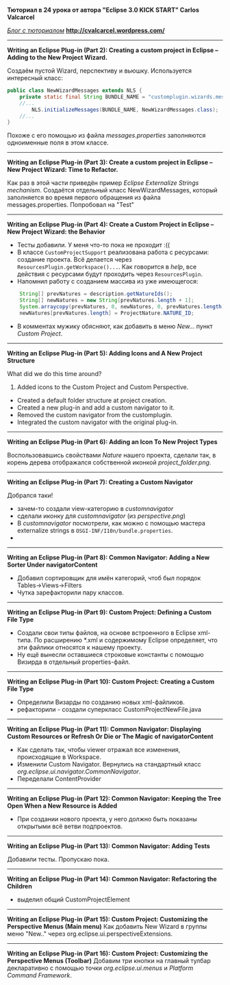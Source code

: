 **Тюториал в 24 урока от автора "Eclipse 3.0 KICK START" Carlos Valcarcel** 

*[Блог c тюториалом](http://cvalcarcel.wordpress.com/)* __http://cvalcarcel.wordpress.com/__

-------------------------
**Writing an Eclipse Plug-in (Part 2): Creating a custom project in Eclipse – Adding to the New Project Wizard.**

Создаём пустой Wizard, перспективу и вьюшку.
Используется интересный класс:
```java
public class NewWizardMessages extends NLS {
	private static final String BUNDLE_NAME = "customplugin.wizards.messages"; //$NON-NLS-1$
	//...
        NLS.initializeMessages(BUNDLE_NAME, NewWizardMessages.class);
    //...    
}    
``` 
Похоже с его помощью из файла _messages.properties_ заполняются одноименные поля в этом классе.

-----------------------------
**Writing an Eclipse Plug-in (Part 3): Create a custom project in Eclipse – New Project Wizard: Time to Refactor.**

Как раз в этой части приведён пример *Eclipse Externalize Strings mechanism*.
Создаётся отдельный класс NewWizardMessages, который заполняется во время первого 
обращения из файла messages.properties.
Попробовал на "Test"

-------------------------------
**Writing an Eclipse Plug-in (Part 4): Create a Custom Project in Eclipse – New Project Wizard: the Behavior**

- Тесты добавили. У меня что-то пока не проходит :((
- В классе `CustomProjectSupport` реализована работа с ресурсами: создание проекта.
Всё делается через `ResourcesPlugin.getWorkspace()...`. Как говорится в _help_, 
все действия с ресурсами будут проходить через `ResourcesPlugin`.
- Напомнил работу с созданием массива из уже имеющегося:
```java
    String[] prevNatures = description.getNatureIds();
    String[] newNatures = new String[prevNatures.length + 1];
    System.arraycopy(prevNatures, 0, newNatures, 0, prevNatures.length);
    newNatures[prevNatures.length] = ProjectNature.NATURE_ID;
```
- В комментах мужику обясняют, как добавить в меню _New..._ пункт _Custom Project_.

-------------------------------
**Writing an Eclipse Plug-in (Part 5): Adding Icons and A New Project Structure**

What did we do this time around?

1. Added icons to the Custom Project and Custom Perspective.
- Created a default folder structure at project creation.
- Created a new plug-in and add a custom navigator to it.
- Removed the custom navigator from the customplugin.
- Integrated the custom navigator with the original plug-in.

--------------------------------
**Writing an Eclipse Plug-in (Part 6): Adding an Icon To New Project Types**

Воспользовавшись свойствами _Nature_ нашего проекта, сделали так, в корень дерева
отображался собственной иконкой _project_folder.png_.

----------------------------------
**Writing an Eclipse Plug-in (Part 7): Creating a Custom Navigator**

Добрался таки!

- зачем-то создали view-категорию в _customnavigator_
- сделали иконку для _customnavigator_ (из _perspective.png_)
- В _customnavigator_ посмотрели, как можно с помощью мастера externalize strings в `OSGI-INF/I10n/bundle.properties`.
-  

-----------------------------------
**Writing an Eclipse Plug-in (Part 8): Common Navigator: Adding a New Sorter Under navigatorContent**

- Добавил сортировщик для имён категорий, чтоб был порядок Tables->Views->Filters
- Чутка зарефакторили пару классов.

------------------------------------
**Writing an Eclipse Plug-in (Part 9): Custom Project: Defining a Custom File Type**

- Создали свои типы файлов, на основе встроенного в Eclipse xml-типа. По расширению *.xml и содержимому Eclipse определяет, что эти файлики относятся к нашему проекту.
- Ну ещё вынесли оставшиеся строковые константы с помощью Визирда в отдельный properties-файл.


-------------------------------------
**Writing an Eclipse Plug-in (Part 10): Custom Project: Creating a Custom File Type**
- Определили Визарды по созданию новых xml-файликов.
- рефакторили - создали суперкласс CustomProjectNewFile.java 

-------------------------------------
**Writing an Eclipse Plug-in (Part 11): Common Navigator: Displaying Custom Resources or Refresh Or Die or The Magic of navigatorContent**
- Как сделать так, чтобы viewer отражал все изменения, происходящие в Workspace. 
- Изменили Custom Navigator. Вернулись на стандартный класс _org.eclipse.ui.navigator.CommonNavigator_.
- Переделали ContentProvider
  
--------------------------------------
**Writing an Eclipse Plug-in (Part 12): Common Navigator: Keeping the Tree Open When a New Resource is Added**
- При создании нового проекта, у него должно быть показаны открытыми всё ветви подпроектов.


--------------------------------------
**Writing an Eclipse Plug-in (Part 13): Common Navigator: Adding Tests**

Добавили тесты. Пропускаю пока.

--------------------------------------
**Writing an Eclipse Plug-in (Part 14): Common Navigator: Refactoring the Children**
- выделил общий CustomProjectElement

--------------------------------------
**Writing an Eclipse Plug-in (Part 15): Custom Project: Customizing the Perspective Menus (Main menu)**
Как добавить New Wizard в группы меню "New.." через org.eclipse.ui.perspectiveExtensions.

--------------------------------------
**Writing an Eclipse Plug-in (Part 16): Custom Project: Customizing the Perspective Menus (Toolbar)**
Добавим три кнопки на главный тулбар декларативно с помощью точки _org.eclipse.ui.menus_ и _Platform Command Framework_.


